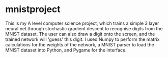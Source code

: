 # mnistproject
This is my A level computer science project, which trains a simple 3 layer neural net through stochastic gradient descent to recognise digits from the MNIST dataset. The user can also draw a digit onto the screen, and the trained network will 'guess' this digit.
I used Numpy to perform the matrix calculations for the weights of the network, a MNIST parser to load the MNIST dataset into Python, and Pygame for the interface.
